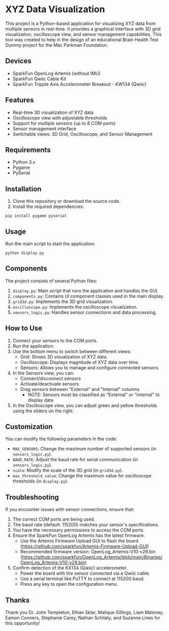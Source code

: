 # XYZ Data Visualization

This project is a Python-based application for visualizing XYZ data from multiple sensors in real-time. It provides a graphical interface with 3D grid visualization, oscilloscope view, and sensor management capabilities.
This tool was created to help in the design of an educational Brain Health Test Dummy project for the Mac Parkman Foundation.

## Devices
- SparkFun OpenLog Artemis (without IMU)
- SparkFun Qwiic Cable Kit
- SparkFun Tripple Axis Accelerometer Breakout - KW134 (Qwiic)

## Features

- Real-time 3D visualization of XYZ data
- Oscilloscope view with adjustable thresholds
- Support for multiple sensors (up to 8 COM ports)
- Sensor management interface
- Switchable views: 3D Grid, Oscilloscope, and Sensor Management

## Requirements

- Python 3.x
- Pygame
- PySerial

## Installation

1. Clone this repository or download the source code.
2. Install the required dependencies:

```
pip install pygame pyserial
```

## Usage

Run the main script to start the application:

```
python display.py
```

## Components

The project consists of several Python files:

1. `display.py`: Main script that runs the application and handles the GUI.
2. `components.py`: Contains UI component classes used in the main display.
3. `grid3d.py`: Implements the 3D grid visualization.
4. `oscilloscope.py`: Implements the oscilloscope visualization.
5. `sensors_logic.py`: Handles sensor connections and data processing.

## How to Use

1. Connect your sensors to the COM ports.
2. Run the application.
3. Use the bottom menu to switch between different views:
   - Grid: Shows 3D visualization of XYZ data.
   - Oscilloscope: Displays magnitude of XYZ data over time.
   - Sensors: Allows you to manage and configure connected sensors.
4. In the Sensors view, you can:
   - Connect/disconnect sensors
   - Activate/deactivate sensors
   - Drag sensors between "External" and "Internal" columns
      - NOTE: Sensors must be classified as "External" or "Internal" to display data
5. In the Oscilloscope view, you can adjust green and yellow thresholds using the sliders on the right.

## Customization

You can modify the following parameters in the code:

- `MAX_SENSORS`: Change the maximum number of supported sensors (in `sensors_logic.py`).
- `BAUD_RATE`: Adjust the baud rate for serial communication (in `sensors_logic.py`).
- `scale`: Modify the scale of the 3D grid (in `grid3d.py`).
- `max_threshold_value`: Change the maximum value for oscilloscope thresholds (in `display.py`).

## Troubleshooting

If you encounter issues with sensor connections, ensure that:

1. The correct COM ports are being used.
2. The baud rate (default: 115200) matches your sensor's specifications.
3. You have the necessary permissions to access the COM ports.
4. Ensure the SparkFun OpenLog Artemis has the latest firmware.
   - Use the Artemis Firmware Upload GUI to flash the board
      (https://github.com/sparkfun/Artemis-Firmware-Upload-GUI)
   - Recommended firmware version: OpenLog_Artemis-V10-v29.bin
      (https://github.com/sparkfun/OpenLog_Artemis/blob/main/Binaries/OpenLog_Artemis-V10-v29.bin)
5. Confirm detection of the KX134 (Qwiic) accelerometer.
   - Power the board with the sensor connected via a Qwiic cable.
   - Use a serial terminal like PuTTY to connect at 115200 baud.
   - Press any key to open the configuration menu.

## Thanks
Thank you Dr. John Templeton, Ethan Sklar, Malique Gillings, Liam Maloney, Eamon Conners, Stephanie Carey, Nathan Schilaty, and Suzanne Lines for this opportunity!
